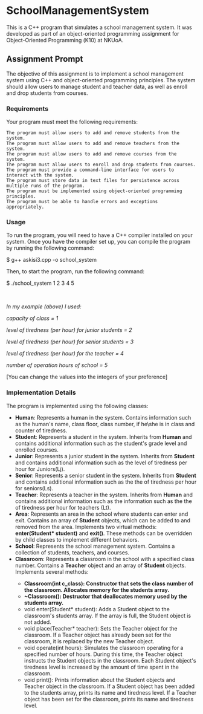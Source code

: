 # SchoolManagementSystem
This is a C++ program that simulates a school management system. It was developed as part of an object-oriented programming assignment for Object-Oriented Programming (Κ10) at NKUoA.

## Assignment Prompt ##

The objective of this assignment is to implement a school management system using C++ and object-oriented programming principles. The system should allow users to manage student and teacher data, as well as enroll and drop students from courses.

### Requirements 

Your program must meet the following requirements:

    The program must allow users to add and remove students from the system.
    The program must allow users to add and remove teachers from the system.
    The program must allow users to add and remove courses from the system.
    The program must allow users to enroll and drop students from courses.
    The program must provide a command-line interface for users to interact with the system.
    The program must store data in text files for persistence across multiple runs of the program.
    The program must be implemented using object-oriented programming principles.
    The program must be able to handle errors and exceptions appropriately.
###
### Usage
To run the program, you will need to have a C++ compiler installed on your system. Once you have the compiler set up, you can compile the program by running the following command:

$ g++ askisi3.cpp -o school_system

Then, to start the program, run the following command:

$ ./school_system 1 2 3 4 5

<br>

*In my example (above) I used:*

*capacity of class = 1*

*level of tiredness (per hour) for junior students = 2*

*level of tiredness (per hour) for senior students = 3*

*level of tiredness (per hour) for the teacher = 4*

*number of operation hours of school = 5*

[You can change the values into the integers of your preference]

###

### Implementation Details

The program is implemented using the following classes:
<ul>
    <li><strong>Human</strong>: Represents a human in the system. Contains information such as the human's name, class floor, class number, if he\she is in class and counter of tiredness.</li>
    <li><strong>Student</strong>: Represents a student in the system. Inherits from <strong>Human</strong> and contains additional information such as the student's grade level and enrolled courses.</li>
    <li><strong>Junior</strong>: Represents a junior student in the system. Inherits from <strong>Student</strong> and contains additional information such as the level of tiredness per hour for Juniors(Lj).</li>
    <li><strong>Senior</strong>: Represents a senior student in the system. Inherits from <strong>Student</strong> and contains additional information such as the the of tiredness per hour for seniors(Ls).</li>
    <li><strong>Teacher</strong>: Represents a teacher in the system. Inherits from <strong>Human</strong> and contains additional information such as the information such as the the of tiredness per hour for teachers (Lt).</li>
    <li><strong>Area</strong>: Represents an area in the school where students can enter and exit. Contains an array of <strong>Student</strong> objects, which can be added to and removed from the area. Implements two virtual methods: <strong>enter(Student* student)</strong> and <strong>exit()</strong>. These methods can be overridden by child classes to implement different behaviors.</li>
   
   <li><strong>School</strong>: Represents the school management system. Contains a collection of students, teachers, and courses.</li>
   <li><strong>Classroom</strong>: Represents a classroom in the school with a specified class number. Contains a <strong>Teacher</strong> object and an array of <strong>Student</strong> objects. Implements several methods:</li>
    <ul>
        <li><strong>Classroom(int c_class): Constructor that sets the class number of the classroom. Allocates memory for the students array.</strong></li>
        <li><strong>~Classroom(): Destructor that deallocates memory used by the students array.</strong></li>
        <li>void enter(Student* student): Adds a Student object to the classroom's students array. If the array is full, the Student object is not added.</li>
        <li>void place(Teacher* teacher): Sets the Teacher object for the classroom. If a Teacher object has already been set for the classroom, it is replaced by the new Teacher object.</li>
        <li>void operate(int hours): Simulates the classroom operating for a specified number of hours. During this time, the Teacher object instructs the Student objects in the classroom. Each Student object's tiredness level is increased by the amount of time spent in the classroom.</li>
        <li>void print(): Prints information about the Student objects and Teacher object in the classroom. If a Student object has been added to the students array, prints its name and tiredness level. If a Teacher object has been set for the classroom, prints its name and tiredness level.</li>
    </ul>
</ul> 
    
###

#
